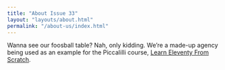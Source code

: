 ```yaml
---
title: "About Issue 33"
layout: "layouts/about.html"
permalink: "/about-us/index.html"
---
```


Wanna see our foosball table? Nah, only kidding. We’re a made-up
agency being used as an example for the Piccalilli course,
[Learn Eleventy From Scratch](https://piccalil.li/course/learn-eleventy-from-scratch/).
